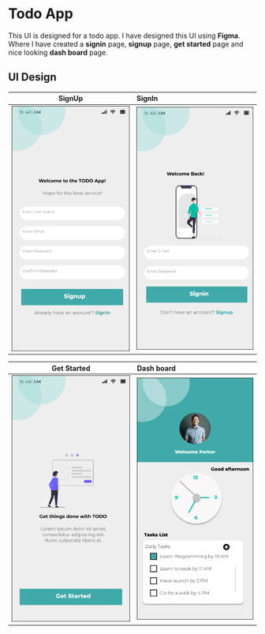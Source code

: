 # Todo App
This UI is designed for a todo app. I have designed this UI using **Figma**. Where I have created a **signin** page, **signup** page, **get started** page and nice looking **dash board** page.

## UI Design

SignUp            |  SignIn          
:-------------------------:|:-------------------------
![](https://github.com/towhid135/UI-Design-Figma--Todo-App/blob/main/Screens/SignUp-Screen.png)  |  ![](https://github.com/towhid135/UI-Design-Figma--Todo-App/blob/main/Screens/SignIn-Screen.png) |

Get Started            |  Dash board          
:-------------------------:|:-------------------------
![](https://github.com/towhid135/UI-Design-Figma--Todo-App/blob/main/Screens/Splash-Screen.png)  |  ![](https://github.com/towhid135/UI-Design-Figma--Todo-App/blob/main/Screens/Dash-Board.png) |
